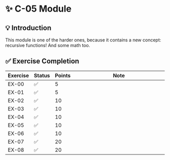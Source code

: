 # ✨ C-05 Module

## 💡 Introduction

This module is one of the harder ones, because it contains a new concept:
recursive functions! And some math too.

## ✅ Exercise Completion

| Exercise | Status | Points | Note                         |
|----------|--------|--------|------------------------------|
| EX-00    | ✅      | 5      | <img width="441" height="1"> |
| EX-01    | ✅      | 5      |                              |
| EX-02    | ✅      | 10     |                              |
| EX-03    | ✅      | 10     |                              |
| EX-04    | ✅      | 10     |                              |
| EX-05    | ✅      | 10     |                              |
| EX-06    | ✅      | 10     |                              |
| EX-07    | ✅      | 20     |                              |
| EX-08    | ✅      | 20     |                              |